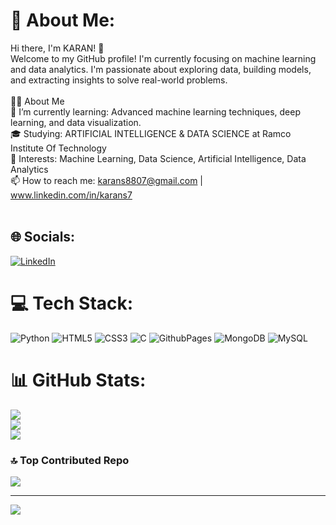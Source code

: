 
# 💫 About Me:
Hi there, I'm KARAN! 👋<br>Welcome to my GitHub profile! I'm currently focusing on machine learning and data analytics. I'm passionate about exploring data, building models, and extracting insights to solve real-world problems.<br><br>🧑‍💻 About Me<br>🌱 I’m currently learning: Advanced machine learning techniques, deep learning, and data visualization.<br>🎓 Studying: ARTIFICIAL INTELLIGENCE & DATA SCIENCE at Ramco Institute Of Technology<br>🤖 Interests: Machine Learning, Data Science, Artificial Intelligence, Data Analytics<br>📫 How to reach me: karans8807@gmail.com | www.linkedin.com/in/karans7<br><br>


## 🌐 Socials:
[![LinkedIn](https://img.shields.io/badge/LinkedIn-%230077B5.svg?logo=linkedin&logoColor=white)](https://linkedin.com/in/www.linkedin.com/in/karans7) 

# 💻 Tech Stack:
![Python](https://img.shields.io/badge/python-3670A0?style=for-the-badge&logo=python&logoColor=ffdd54) ![HTML5](https://img.shields.io/badge/html5-%23E34F26.svg?style=for-the-badge&logo=html5&logoColor=white) ![CSS3](https://img.shields.io/badge/css3-%231572B6.svg?style=for-the-badge&logo=css3&logoColor=white) ![C](https://img.shields.io/badge/c-%2300599C.svg?style=for-the-badge&logo=c&logoColor=white) ![GithubPages](https://img.shields.io/badge/github%20pages-121013?style=for-the-badge&logo=github&logoColor=white) ![MongoDB](https://img.shields.io/badge/MongoDB-%234ea94b.svg?style=for-the-badge&logo=mongodb&logoColor=white) ![MySQL](https://img.shields.io/badge/mysql-4479A1.svg?style=for-the-badge&logo=mysql&logoColor=white)
# 📊 GitHub Stats:
![](https://github-readme-stats.vercel.app/api?username=Karan27q&theme=dark&hide_border=false&include_all_commits=false&count_private=false)<br/>
![](https://github-readme-streak-stats.herokuapp.com/?user=Karan27q&theme=dark&hide_border=false)<br/>
![](https://github-readme-stats.vercel.app/api/top-langs/?username=Karan27q&theme=dark&hide_border=false&include_all_commits=false&count_private=false&layout=compact)

### 🔝 Top Contributed Repo
![](https://github-contributor-stats.vercel.app/api?username=Karan27q&limit=5&theme=dark&combine_all_yearly_contributions=true)

---
[![](https://visitcount.itsvg.in/api?id=Karan27q&icon=0&color=0)](https://visitcount.itsvg.in)

<!-- Proudly created with GPRM ( https://gprm.itsvg.in ) -->
<!---
Karan27q/Karan27q is a ✨ special ✨ repository because its `README.md` (this file) appears on your GitHub profile.
You can click the Preview link to take a look at your changes.
--->
